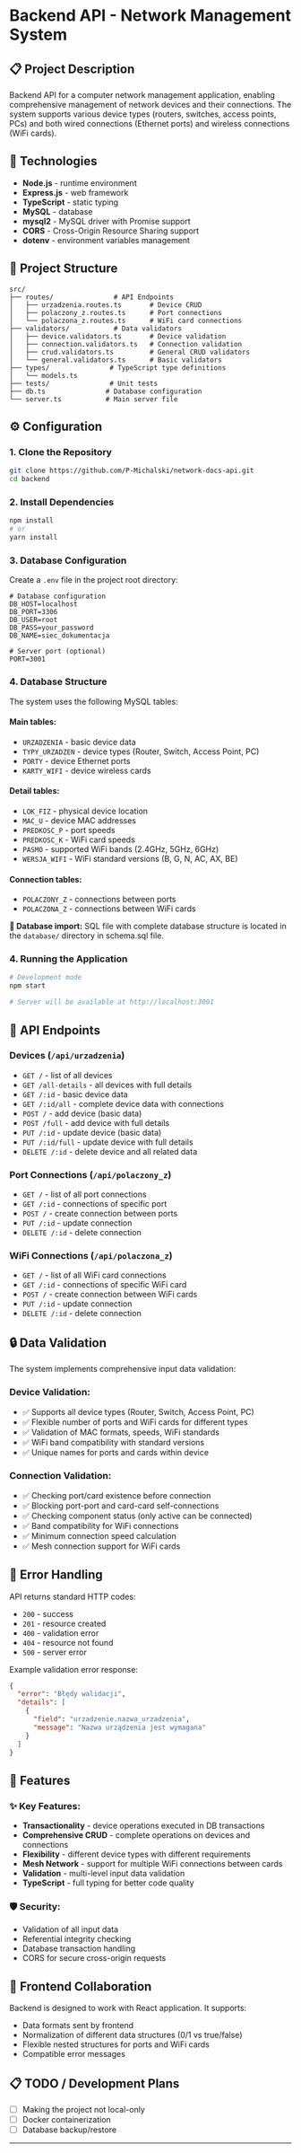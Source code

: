 # Backend API - Network Management System

## 📋 Project Description

Backend API for a computer network management application, enabling comprehensive management of network devices and their connections. The system supports various device types (routers, switches, access points, PCs) and both wired connections (Ethernet ports) and wireless connections (WiFi cards).

## 🚀 Technologies

- **Node.js** - runtime environment
- **Express.js** - web framework
- **TypeScript** - static typing
- **MySQL** - database
- **mysql2** - MySQL driver with Promise support
- **CORS** - Cross-Origin Resource Sharing support
- **dotenv** - environment variables management

## 📁 Project Structure

```
src/
├── routes/               # API Endpoints
│   ├── urzadzenia.routes.ts       # Device CRUD
│   ├── polaczony_z.routes.ts      # Port connections
│   └── polaczona_z.routes.ts      # WiFi card connections
├── validators/           # Data validators
│   ├── device.validators.ts       # Device validation
│   ├── connection.validators.ts   # Connection validation
│   ├── crud.validators.ts         # General CRUD validators
│   └── general.validators.ts      # Basic validators
├── types/               # TypeScript type definitions
│   └── models.ts
├── tests/               # Unit tests
├── db.ts               # Database configuration
└── server.ts           # Main server file
```

## ⚙️ Configuration

### 1. Clone the Repository

```bash
git clone https://github.com/P-Michalski/network-docs-api.git
cd backend
```

### 2. Install Dependencies

```bash
npm install
# or
yarn install
```

### 3. Database Configuration

Create a `.env` file in the project root directory:

```env
# Database configuration
DB_HOST=localhost
DB_PORT=3306
DB_USER=root
DB_PASS=your_password
DB_NAME=siec_dokumentacja

# Server port (optional)
PORT=3001
```

### 4. Database Structure

The system uses the following MySQL tables:

#### Main tables:
- `URZADZENIA` - basic device data
- `TYPY_URZADZEN` - device types (Router, Switch, Access Point, PC)
- `PORTY` - device Ethernet ports
- `KARTY_WIFI` - device wireless cards

#### Detail tables:
- `LOK_FIZ` - physical device location
- `MAC_U` - device MAC addresses
- `PREDKOSC_P` - port speeds
- `PREDKOSC_K` - WiFi card speeds
- `PASMO` - supported WiFi bands (2.4GHz, 5GHz, 6GHz)
- `WERSJA_WIFI` - WiFi standard versions (B, G, N, AC, AX, BE)

#### Connection tables:
- `POLACZONY_Z` - connections between ports
- `POLACZONA_Z` - connections between WiFi cards

**📂 Database import:**
SQL file with complete database structure is located in the `database/` directory in schema.sql file.

### 4. Running the Application

```bash
# Development mode
npm start

# Server will be available at http://localhost:3001
```

## 📡 API Endpoints

### Devices (`/api/urzadzenia`)

- `GET /` - list of all devices
- `GET /all-details` - all devices with full details
- `GET /:id` - basic device data
- `GET /:id/all` - complete device data with connections
- `POST /` - add device (basic data)
- `POST /full` - add device with full details
- `PUT /:id` - update device (basic data)
- `PUT /:id/full` - update device with full details
- `DELETE /:id` - delete device and all related data

### Port Connections (`/api/polaczony_z`)

- `GET /` - list of all port connections
- `GET /:id` - connections of specific port
- `POST /` - create connection between ports
- `PUT /:id` - update connection
- `DELETE /:id` - delete connection

### WiFi Connections (`/api/polaczona_z`)

- `GET /` - list of all WiFi card connections
- `GET /:id` - connections of specific WiFi card
- `POST /` - create connection between WiFi cards
- `PUT /:id` - update connection
- `DELETE /:id` - delete connection

## 🔒 Data Validation

The system implements comprehensive input data validation:

### Device Validation:
- ✅ Supports all device types (Router, Switch, Access Point, PC)
- ✅ Flexible number of ports and WiFi cards for different types
- ✅ Validation of MAC formats, speeds, WiFi standards
- ✅ WiFi band compatibility with standard versions
- ✅ Unique names for ports and cards within device

### Connection Validation:
- ✅ Checking port/card existence before connection
- ✅ Blocking port-port and card-card self-connections
- ✅ Checking component status (only active can be connected)
- ✅ Band compatibility for WiFi connections
- ✅ Minimum connection speed calculation
- ✅ Mesh connection support for WiFi cards


## 🚨 Error Handling

API returns standard HTTP codes:
- `200` - success
- `201` - resource created
- `400` - validation error
- `404` - resource not found
- `500` - server error

Example validation error response:
```json
{
  "error": "Błędy walidacji",
  "details": [
    {
      "field": "urzadzenie.nazwa_urzadzenia",
      "message": "Nazwa urządzenia jest wymagana"
    }
  ]
}
```

## 🔧 Features

### ✨ Key Features:
- **Transactionality** - device operations executed in DB transactions
- **Comprehensive CRUD** - complete operations on devices and connections
- **Flexibility** - different device types with different requirements
- **Mesh Network** - support for multiple WiFi connections between cards
- **Validation** - multi-level input data validation
- **TypeScript** - full typing for better code quality

### 🛡️ Security:
- Validation of all input data
- Referential integrity checking
- Database transaction handling
- CORS for secure cross-origin requests

## 🤝 Frontend Collaboration

Backend is designed to work with React application. It supports:
- Data formats sent by frontend
- Normalization of different data structures (0/1 vs true/false)
- Flexible nested structures for ports and WiFi cards
- Compatible error messages


## 📋 TODO / Development Plans

- [ ] Making the project not local-only
- [ ] Docker containerization
- [ ] Database backup/restore

---
